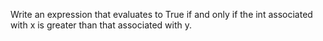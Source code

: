 Write an expression that evaluates to True if and only if the int associated with x is greater than that associated with y.

